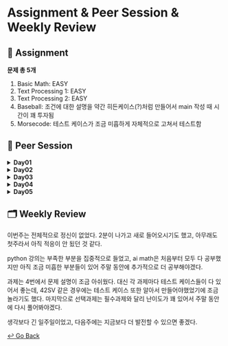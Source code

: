 # Assignment & Peer Session & Weekly Review

## :book: Assignment

 **문제 총 5개**

1. Basic Math: EASY
2. Text Processing 1: EASY
3. Text Processing 2: EASY
4. Baseball: 조건에 대한 설명을 약간 히든케이스(?)처럼 만들어서 main 작성 때 시간이 꽤 투자됨
5. Morsecode: 테스트 케이스가 조금 미흡하게 자체적으로 고쳐서 테스트함

## :handshake: ​Peer Session

<details>
  <summary><b> Day01 </b></summary>
  <div markdown="1">

- 조 이름 정하기
  
- 모더레이터 로테이션 및 회의록 작성 기록 순서 정하기
  
- 그라운드룰: 5분 이상 지각 시, 장기자랑하기
  </div>
  </details>

<details>
  <summary><b> Day02 </b></summary>
  <div markdown="1">

- 피어세션이 피어씁니다 자료 제작
  
- 정해진 학습 내용에 국한되지 않고 공부를 하다가 개인적으로 필요를 느끼는 부분이 있다면 공부하여 공유
  
- 피어세션때 서로 진도가 다르면 이해가 어려우니 진도를 맞출 필요성이 필요하다
  
- python기초 보다는 AI Math를 중점으로 피어세션 진행
  
- 목요일까지 권장 학습 가이드만큼 끝내기
  
- 매주 월요일에 지난주 과제 리뷰
  
- 내일 (수) AI Math 6강 까지 공부하여 피어세션 참여
  </div>
  </details>

<details>
  <summary><b> Day03 </b></summary>
  <div markdown="1">

- 변자민님, 서현범님 입과 취소
  
- 선형회귀 계수 수식 풀어보기
  
- 중심극한정리 사이트: https://angeloyeo.github.io/2020/09/15/CLT_meaning.html
  
- CV 대회 우수 코드: https://programmers.co.kr/skill_check_assignments/133
  
- 모두 AI Math 8강까지 강의 듣기 완료 / 필수 관제 완료 / AI Math 학습 정리 -ing
  
- 학습정리 깃허브 비공개로 올리는 중인데, 운영진분들의 깃허브 아이디 읽기권한 드리는 되는지
  </div>
  </details>

<details>
  <summary><b> Day04 </b></summary>
  <div markdown="1">

- 박진형님 , 백운경님 새로 합류
  
- 모더레이터 순서 추가 수정
  
- 그라운드 룰 추가

  1. 피어 세션 : 강의 내용에 집중해서 서로 모르는 것 공유하기
  2. 모르는 내용은 슬랙에 올리면서 서로 공유하고 의견 나누기
  3. 자기가 알려주고 싶은 내용 있으면 슬랙에 올려서 공유하기

  </div>
  </details>

<details>
  <summary><b> Day05 </b></summary>
  <div markdown="1">

- 주간 학습 정리방식에 대한 질문 및 논의
- 공부에 필요한 책에대한 정보공유
  1. 밑바닥부터 시작하는 딥러닝
  2. Dive into Deep Learning
- 피어 세션 진행 주제 선정
  1. 강의 내용 관련 질문 및 토의
  2. Dive into Deep Learning에 대한 스터디(토론 진행)
  3. 알고리즘 문제 공유 및 토의
     </div>
     </details>

## :card_index_dividers: Weekly Review

이번주는 전체적으로 정신이 없었다. 2분이 나가고 새로 들어오시기도 했고, 아무래도 첫주라서 아직 적응이 안 됬던 것 같다.

python 강의는 부족한 부분을 집중적으로 들었고, ai math은 처음부터 모두 다 공부했지만 아직 조금 미흡한 부분들이 있어 주말 동안에 추가적으로 더 공부해야겠다.

과제는 4번에서 문제 설명이 조금 아쉬웠다. 대신 각 과제마다 테스트 케이스들이 다 있어서 좋는데, 42SV 같은 경우에는 테스트 케이스 또한 알아서 만들어야했었기에 조금 놀라기도 했다. 마지막으로 선택과제는 필수과제와 달리 난이도가 꽤 있어서 주말 동안에 다시 풀어봐야겠다.

생각보다 긴 일주일이었고, 다음주에는 지금보다 더 발전할 수 있으면 좋겠다.



[↩️ Go Back](https://github.com/lisy0123/Boostcamp_AI_Tech)
